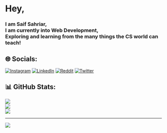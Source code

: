 # Hey,
### I am Saif Sahriar,<br>I am currently into Web Development,<br>Exploring and learning from the many things the CS world can teach!


## 🌐 Socials:
[![Instagram](https://img.shields.io/badge/Instagram-%23E4405F.svg?logo=Instagram&logoColor=white)](https://instagram.com/evensaif) [![LinkedIn](https://img.shields.io/badge/LinkedIn-%230077B5.svg?logo=linkedin&logoColor=white)](https://linkedin.com/in/in/saifsahriar) [![Reddit](https://img.shields.io/badge/Reddit-%23FF4500.svg?logo=Reddit&logoColor=white)](https://reddit.com/user/u/saifsahrair) [![Twitter](https://img.shields.io/badge/Twitter-%231DA1F2.svg?logo=Twitter&logoColor=white)](https://twitter.com/saifsahriar) 

## 📊 GitHub Stats:
![](https://github-readme-stats.vercel.app/api?username=saifsahriar&theme=dark&hide_border=true&include_all_commits=true&count_private=true)<br/>
![](https://github-readme-streak-stats.herokuapp.com/?user=saifsahriar&theme=dark&hide_border=true)<br/>
![](https://github-readme-stats.vercel.app/api/top-langs/?username=saifsahriar&theme=dark&hide_border=true&include_all_commits=true&count_private=true&layout=compact)

---
[![](https://visitcount.itsvg.in/api?id=saifsahriar&icon=0&color=0)](https://visitcount.itsvg.in)

<!-- Proudly created with GPRM ( https://gprm.itsvg.in ) -->
